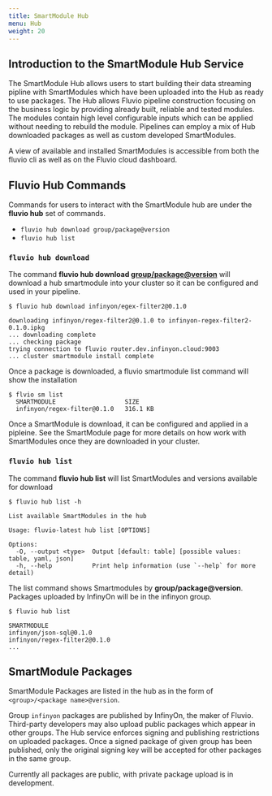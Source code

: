 ```yaml
---
title: SmartModule Hub
menu: Hub
weight: 20
---
```


## Introduction to the SmartModule Hub Service

The SmartModule Hub allows users to start building their data streaming pipline with SmartModules which have been uploaded into the Hub as ready to use packages. The Hub allows Fluvio pipeline construction focusing on the business logic by providing already built, reliable and tested modules. The modules contain high level configurable inputs which can be applied without needing to rebuild the module. Pipelines can employ a mix of Hub downloaded packages as well as custom developed SmartModules.

A view of available and installed SmartModules is accessible from both the fluvio cli as well as on the Fluvio cloud dashboard.


## Fluvio Hub Commands

Commands for users to interact with the SmartModule hub are under the **fluvio hub** set of commands.

- `fluvio hub download group/package@version`
- `fluvio hub list`

### `fluvio hub download`

The command **fluvio hub download <group/package@version>** will download a hub smartmodule into your cluster so it can be configured and used in your pipeline.

```
$ fluvio hub download infinyon/egex-filter2@0.1.0

downloading infinyon/regex-filter2@0.1.0 to infinyon-regex-filter2-0.1.0.ipkg
... downloading complete
... checking package
trying connection to fluvio router.dev.infinyon.cloud:9003
... cluster smartmodule install complete

```

Once a package is downloaded, a fluvio smartmodule list command will show the installation

```
$ flvio sm list
  SMARTMODULE                   SIZE     
  infinyon/regex-filter@0.1.0   316.1 KB 
```

Once a SmartModule is download, it can be configured and applied in a pipleine. See the SmartModule page for more details on how work with SmartModules once they are downloaded in your cluster.


### `fluvio hub list`

The command **fluvio hub list** will list SmartModules and versions available for download

```
$ fluvio hub list -h

List available SmartModules in the hub

Usage: fluvio-latest hub list [OPTIONS]

Options:
  -O, --output <type>  Output [default: table] [possible values: table, yaml, json]
  -h, --help           Print help information (use `--help` for more detail)
```

The list command shows Smartmodules by **group/package@version**. Packages uploaded by InfinyOn will be in the
infinyon group.

```
$ fluvio hub list 

SMARTMODULE                    
infinyon/json-sql@0.1.0        
infinyon/regex-filter2@0.1.0 
...

```


## SmartModule Packages

SmartModule Packages are listed in the hub as in the form of `<group>/<package name>@version`. 

Group `infinyon` packages are published by InfinyOn, the maker of Fluvio.  Third-party developers may also upload public packages which appear in other groups. The Hub service enforces signing and publishing restrictions on uploaded packages. Once a signed package of given group has been published, only the original signing key will be accepted for other packages in the same group.

Currently all packages are public, with private package upload is in development.




